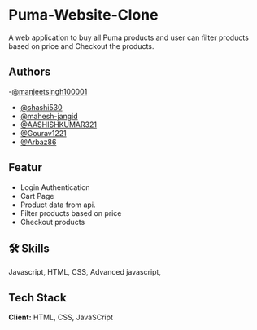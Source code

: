 
# Puma-Website-Clone

A web application to buy all Puma products and user can filter products based on price and Checkout the products.
## Authors

-[@manjeetsingh100001](https://github.com/manjeetsingh100001)
- [@shashi530](https://github.com/shashi530)
- [@mahesh-jangid](https://github.com/mahesh-jangid)
- [@AASHISHKUMAR321](https://github.com/AASHISHKUMAR321)
- [@Gourav1221](https://github.com/Gourav1221)
- [@Arbaz86](https://github.com/Arbaz86)

## Featur

- Login Authentication
- Cart Page
- Product data from api.
- Filter products based on price
- Checkout products


## 🛠 Skills
Javascript, HTML, CSS, Advanced javascript,


## Tech Stack

**Client:** HTML, CSS, JavaSCript

